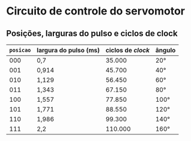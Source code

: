 # Circuito de controle do servomotor

## Posições, larguras do pulso e ciclos de clock

| `posicao` | largura do pulso (ms) | ciclos de _clock_ | ângulo |
| --------- | --------------------- | ----------------- | ------ |
| 000       | 0,7                   | 35.000            | 20°    |
| 001       | 0,914                 | 45.700            | 40°    |
| 010       | 1,129                 | 56.450            | 60°    |
| 011       | 1,343                 | 67.150            | 80°    |
| 100       | 1,557                 | 77.850            | 100°   |
| 101       | 1,771                 | 88.550            | 120°   |
| 110       | 1,986                 | 99.300            | 140°   |
| 111       | 2,2                   | 110.000           | 160°   |
